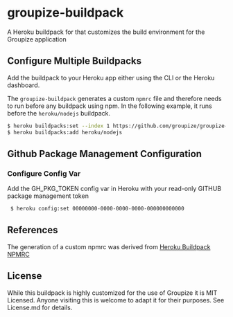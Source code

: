 # groupize-buildpack
A Heroku buildpack for that customizes the build environment for the Groupize application

## Configure Multiple Buildpacks
Add the buildpack to your Heroku app either using the CLI or the Heroku dashboard.

The `groupize-buildpack` generates a custom `npmrc` file and therefore needs to run before any buildpack using npm. In the following example, it runs before the `heroku/nodejs` buildpack.
```bash
$ heroku buildpacks:set --index 1 https://github.com/groupize/groupize-buildpack.git
$ heroku buildpacks:add heroku/nodejs
```

## Github Package Management Configuration

### Configure Config Var
Add the GH_PKG_TOKEN config var in Heroku with your read-only GITHUB package management token

``` bash
 $ heroku config:set 00000000-0000-0000-0000-000000000000
```

## References

The generation of a custom npmrc was derived from [Heroku Buildpack NPMRC](https://github.com/debitoor/heroku-buildpack-npmrc)

## License

While this buildpack is highly customized for the use of Groupize it is MIT Licensed. Anyone visiting this is welcome to adapt it for their purposes. See License.md for details.